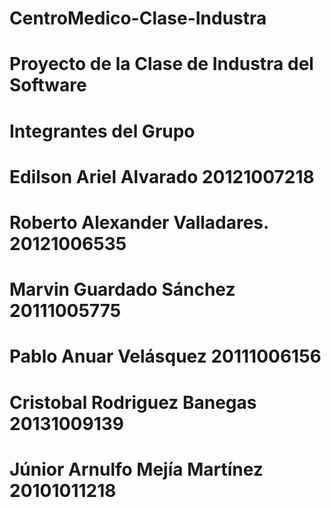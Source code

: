 # CentroMedico-Clase-Industra
# Proyecto de la Clase de Industra del Software 
# Integrantes del Grupo  
# Edilson Ariel Alvarado 			20121007218 
# Roberto Alexander Valladares. 20121006535
# Marvin Guardado Sánchez 			20111005775
# Pablo Anuar Velásquez 			20111006156
# Cristobal Rodriguez Banegas 		20131009139
# Júnior Arnulfo Mejía Martínez 		20101011218 
